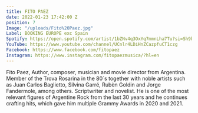 ```yaml
---
title: FITO PAEZ
date: 2022-01-23 17:42:00 Z
position: 7
Image: "/uploads/Fito%20Paez.jpg"
Label: BOOKING EUROPE exc Spain
Spotify: https://open.spotify.com/artist/1bZNv4q3OxYq7mmnLha7Tu?si=Sh9kYF10TDiy_VKD_EmmWw
YouTube: https://www.youtube.com/channel/UCnlr4LDiHnZCazpfuCT1czg
Facebook: https://www.facebook.com/fitopaez
Instagram: https://www.instagram.com/fitopaezmusica/?hl=en
---
```


Fito Paez, Author, composer, musician and movie director from Argentina. Member of the Trova Rosarina in the 80´s together with noble artists such as Juan Carlos Baglietto, Silvina Garré, Rubèn Goldin and Jorge Fandermole, among others. Scriptwriter and novelist. He is one of the most relevant figures of Argentine Rock from the last 30 years and he continues crafting hits, which gave him multiple Grammy Awards in 2020 and 2021.